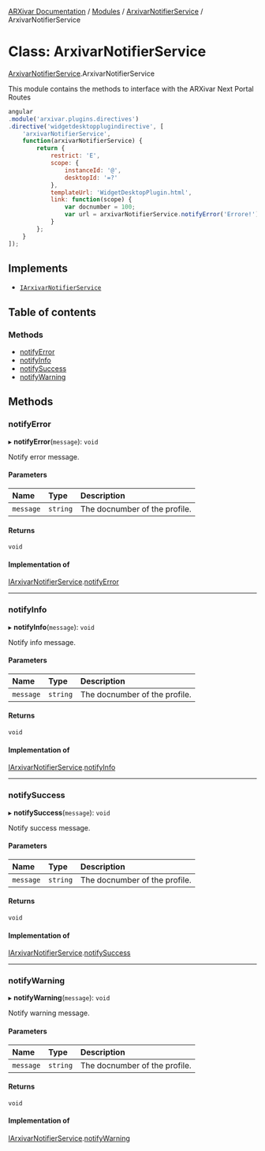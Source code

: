[ARXivar Documentation](../README.md) / [Modules](../modules.md) / [ArxivarNotifierService](../modules/ArxivarNotifierService.md) / ArxivarNotifierService

# Class: ArxivarNotifierService

[ArxivarNotifierService](../modules/ArxivarNotifierService.md).ArxivarNotifierService

This module contains the methods to interface with the ARXivar Next Portal Routes
```javascript
angular
.module('arxivar.plugins.directives')
.directive('widgetdesktopplugindirective', [
	'arxivarNotifierService',
	function(arxivarNotifierService) {
		return {
			restrict: 'E',
			scope: {
				instanceId: '@',
				desktopId: '=?'
			},
			templateUrl: 'WidgetDesktopPlugin.html',
			link: function(scope) {
				var docnumber = 100;
				var url = arxivarNotifierService.notifyError('Errore!');
			}
		};
	}
]);
```

## Implements

- [`IArxivarNotifierService`](../interfaces/Interfaces.IArxivarNotifierService.md)

## Table of contents

### Methods

- [notifyError](ArxivarNotifierService.ArxivarNotifierService-1.md#notifyerror)
- [notifyInfo](ArxivarNotifierService.ArxivarNotifierService-1.md#notifyinfo)
- [notifySuccess](ArxivarNotifierService.ArxivarNotifierService-1.md#notifysuccess)
- [notifyWarning](ArxivarNotifierService.ArxivarNotifierService-1.md#notifywarning)

## Methods

### notifyError

▸ **notifyError**(`message`): `void`

Notify error message.

#### Parameters

| Name | Type | Description |
| :------ | :------ | :------ |
| `message` | `string` | The docnumber of the profile. |

#### Returns

`void`

#### Implementation of

[IArxivarNotifierService](../interfaces/Interfaces.IArxivarNotifierService.md).[notifyError](../interfaces/Interfaces.IArxivarNotifierService.md#notifyerror)

___

### notifyInfo

▸ **notifyInfo**(`message`): `void`

Notify info message.

#### Parameters

| Name | Type | Description |
| :------ | :------ | :------ |
| `message` | `string` | The docnumber of the profile. |

#### Returns

`void`

#### Implementation of

[IArxivarNotifierService](../interfaces/Interfaces.IArxivarNotifierService.md).[notifyInfo](../interfaces/Interfaces.IArxivarNotifierService.md#notifyinfo)

___

### notifySuccess

▸ **notifySuccess**(`message`): `void`

Notify success message.

#### Parameters

| Name | Type | Description |
| :------ | :------ | :------ |
| `message` | `string` | The docnumber of the profile. |

#### Returns

`void`

#### Implementation of

[IArxivarNotifierService](../interfaces/Interfaces.IArxivarNotifierService.md).[notifySuccess](../interfaces/Interfaces.IArxivarNotifierService.md#notifysuccess)

___

### notifyWarning

▸ **notifyWarning**(`message`): `void`

Notify warning message.

#### Parameters

| Name | Type | Description |
| :------ | :------ | :------ |
| `message` | `string` | The docnumber of the profile. |

#### Returns

`void`

#### Implementation of

[IArxivarNotifierService](../interfaces/Interfaces.IArxivarNotifierService.md).[notifyWarning](../interfaces/Interfaces.IArxivarNotifierService.md#notifywarning)
